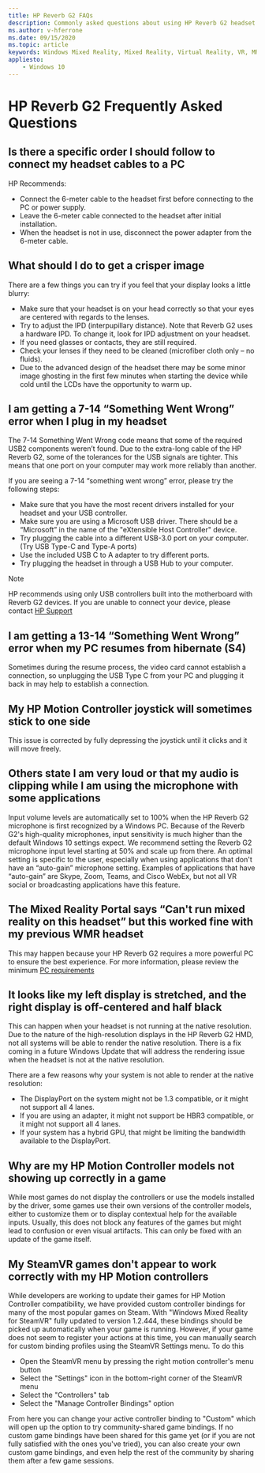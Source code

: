 ```yaml
---
title: HP Reverb G2 FAQs
description: Commonly asked questions about using HP Reverb G2 headset
ms.author: v-hferrone
ms.date: 09/15/2020
ms.topic: article
keywords: Windows Mixed Reality, Mixed Reality, Virtual Reality, VR, MR, Troubleshoot, Errors, Help, Support, Performance
appliesto:
    - Windows 10
---
```


# HP Reverb G2 Frequently Asked Questions

## Is there a specific order I should follow to connect my headset cables to a PC

HP Recommends:

- Connect the 6-meter cable to the headset first before connecting to the PC or power supply.
- Leave the 6-meter cable connected to the headset after initial installation.
- When the headset is not in use, disconnect the power adapter from the 6-meter cable.

## What should I do to get a crisper image

There are a few things you can try if you feel that your display looks a little blurry:

- Make sure that your headset is on your head correctly so that your eyes are centered with regards to the lenses.
- Try to adjust the IPD (interpupillary distance). Note that Reverb G2 uses a hardware IPD. To change it, look for IPD adjustment on your headset.
- If you need glasses or contacts, they are still required.
- Check your lenses if they need to be cleaned (microfiber cloth only – no fluids).
- Due to the advanced design of the headset there may be some minor image ghosting in the first few minutes when starting the device while cold until the LCDs have the opportunity to warm up.

## I am getting a 7-14 “Something Went Wrong” error when I plug in my headset

The 7-14 Something Went Wrong code means that some of the required USB2 components weren’t found.  Due to the extra-long cable of the HP Reverb G2, some of the tolerances for the USB signals are tighter.  This means that one port on your computer may work more reliably than another.

If you are seeing a 7-14 “something went wrong” error, please try the following steps:

- Make sure that you have the most recent drivers installed for your headset and your USB controller.
- Make sure you are using a Microsoft USB driver. There should be a “Microsoft” in the name of the "eXtensible Host Controller" device.
- Try plugging the cable into a different USB-3.0 port on your computer. (Try USB Type-C and Type-A ports)
- Use the included USB C to A adapter to try different ports.
- Try plugging the headset in through a USB Hub to your computer.

> [!NOTE]
> HP recommends using only USB controllers built into the motherboard with Reverb G2
> devices.
> If you are unable to connect your device, please contact [HP Support](https://support.hp.com/us-en)

## I am getting a 13-14 “Something Went Wrong” error when my PC resumes from hibernate (S4)

Sometimes during the resume process, the video card cannot establish a connection, so unplugging the USB Type C from your PC and plugging it back in may help to establish a connection.

## My HP Motion Controller joystick will sometimes stick to one side

This issue is corrected by fully depressing the joystick until it clicks and it will move freely.

## Others state I am very loud or that my audio is clipping while I am using the microphone with some applications

Input volume levels are automatically set to 100% when the HP Reverb G2 microphone is first recognized by a Windows PC. Because of the Reverb G2's high-quality microphones, input sensitivity is much higher than the default Windows 10 settings expect. We recommend setting the Reverb G2 microphone input level starting at 50% and scale up from there. An optimal setting is specific to the user, especially when using applications that don't have an “auto-gain” microphone setting. Examples of applications that have “auto-gain” are Skype, Zoom, Teams, and Cisco WebEx, but not all VR social or broadcasting applications have this feature.

## The Mixed Reality Portal says “Can't run mixed reality on this headset” but this worked fine with my previous WMR headset

This may happen because your HP Reverb G2 requires a more powerful PC to ensure the best experience. For more information, please review the minimum [PC requirements](windows-mixed-reality-minimum-pc-hardware-compatibility-guidelines.md)

## It looks like my left display is stretched, and the right display is off-centered and half black

This can happen when your headset is not running at the native resolution. Due to the nature of the high-resolution displays in the HP Reverb G2 HMD, not all systems will be able to render the native resolution. There is a fix coming in a future Windows Update that will address the rendering issue when the headset is not at the native resolution.

There are a few reasons why your system is not able to render at the native resolution:

- The DisplayPort on the system might not be 1.3 compatible, or it might not support all 4 lanes.
- If you are using an adapter, it might not support be HBR3 compatible, or it might not support all 4 lanes.
- If your system has a hybrid GPU, that might be limiting the bandwidth available to the DisplayPort.

## Why are my HP Motion Controller models not showing up correctly in a game

While most games do not display the controllers or use the models installed by the driver, some games use their own versions of the controller models, either to customize them or to display contextual help for the available inputs. Usually, this does not block any features of the games but might lead to confusion or even visual artifacts. This can only be fixed with an update of the game itself.

## My SteamVR games don't appear to work correctly with my HP Motion controllers

While developers are working to update their games for HP Motion Controller compatibility, we have provided custom controller bindings for many of the most popular games on Steam. With "Windows Mixed Reality for SteamVR" fully updated to version 1.2.444, these bindings should be picked up automatically when your game is running. However, if your game does not seem to register your actions at this time, you can manually search for custom binding profiles using the SteamVR Settings menu.
To do this

- Open the SteamVR menu by pressing the right motion controller's menu button
- Select the "Settings" icon in the bottom-right corner of the SteamVR menu
- Select the "Controllers" tab
- Select the "Manage Controller Bindings" option

From here you can change your active controller binding to "Custom" which will open up the option to try community-shared game bindings.
If no custom game bindings have been shared for this game yet (or if you are not fully satisfied with the ones you've tried), you can also create your own custom game bindings, and even help the rest of the community by sharing them after a few game sessions.